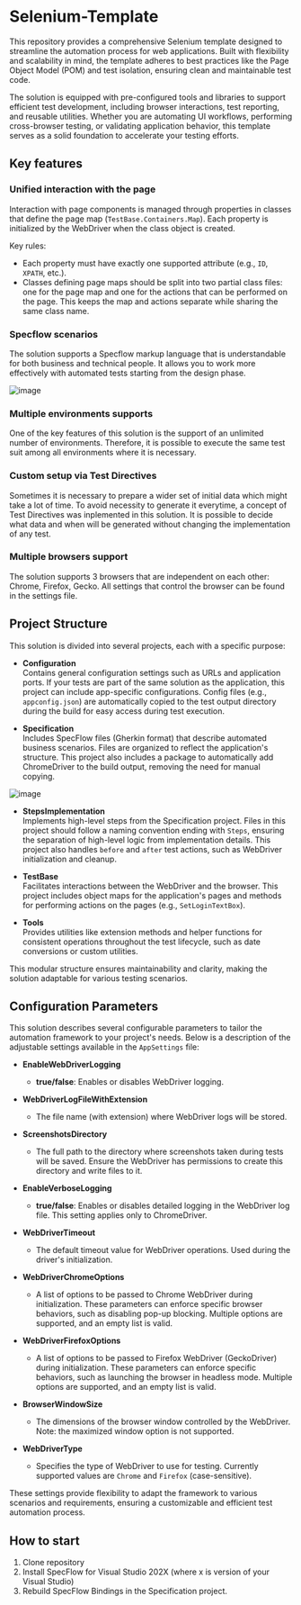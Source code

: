 # Selenium-Template
This repository provides a comprehensive Selenium template designed to streamline the automation process for web applications. Built with flexibility and scalability in mind, the template adheres to best practices like the Page Object Model (POM) and test isolation, ensuring clean and maintainable test code.

The solution is equipped with pre-configured tools and libraries to support efficient test development, including browser interactions, test reporting, and reusable utilities. Whether you are automating UI workflows, performing cross-browser testing, or validating application behavior, this template serves as a solid foundation to accelerate your testing efforts.


## Key features

### Unified interaction with the page
Interaction with page components is managed through properties in classes that define the page map (`TestBase.Containers.Map`). Each property is initialized by the WebDriver when the class object is created.  

Key rules:  
- Each property must have exactly one supported attribute (e.g., `ID`, `XPATH`, etc.).  
- Classes defining page maps should be split into two partial class files: one for the page map and one for the actions that can be performed on the page. This keeps the map and actions separate while sharing the same class name.  

### Specflow scenarios
The solution supports a Specflow markup language that is understandable for both business and technical people. It allows you to work more effectively with automated tests starting from the design phase.

![image](https://github.com/user-attachments/assets/d420f778-4e8c-48c5-adb9-3589495d3fd4)

### Multiple environments supports
One of the key features of this solution is the support of an unlimited number of environments. Therefore, it is possible to execute the same test suit among all environments where it is necessary.

### Custom setup via Test Directives
Sometimes it is necessary to prepare a wider set of initial data which might take a lot of time. To avoid necessity to generate it everytime, a concept of Test Directives was inplemented in this solution. It is possible to decide what data and when will be generated without changing the implementation of any test.

### Multiple browsers support
The solution supports 3 browsers that are independent on each other: Chrome, Firefox, Gecko. All settings that control the browser can be found in the settings file.


## Project Structure

This solution is divided into several projects, each with a specific purpose:

- **Configuration**  
  Contains general configuration settings such as URLs and application ports. If your tests are part of the same solution as the application, this project can include app-specific configurations. Config files (e.g., `appconfig.json`) are automatically copied to the test output directory during the build for easy access during test execution.

- **Specification**  
  Includes SpecFlow files (Gherkin format) that describe automated business scenarios. Files are organized to reflect the application's structure. This project also includes a package to automatically add ChromeDriver to the build output, removing the need for manual copying.
  
![image](https://github.com/user-attachments/assets/6f3437c0-7b5d-44e6-a17d-a55d405d08c7)

  

- **StepsImplementation**  
  Implements high-level steps from the Specification project. Files in this project should follow a naming convention ending with `Steps`, ensuring the separation of high-level logic from implementation details. This project also handles `before` and `after` test actions, such as WebDriver initialization and cleanup.

- **TestBase**  
  Facilitates interactions between the WebDriver and the browser. This project includes object maps for the application's pages and methods for performing actions on the pages (e.g., `SetLoginTextBox`).

- **Tools**  
  Provides utilities like extension methods and helper functions for consistent operations throughout the test lifecycle, such as date conversions or custom utilities.

This modular structure ensures maintainability and clarity, making the solution adaptable for various testing scenarios.


## Configuration Parameters

This solution describes several configurable parameters to tailor the automation framework to your project's needs. Below is a description of the adjustable settings available in the `AppSettings` file:

- **EnableWebDriverLogging**  
  - **true/false**: Enables or disables WebDriver logging.

- **WebDriverLogFileWithExtension**  
  - The file name (with extension) where WebDriver logs will be stored.

- **ScreenshotsDirectory**  
  - The full path to the directory where screenshots taken during tests will be saved. Ensure the WebDriver has permissions to create this directory and write files to it.

- **EnableVerboseLogging**  
  - **true/false**: Enables or disables detailed logging in the WebDriver log file. This setting applies only to ChromeDriver.

- **WebDriverTimeout**  
  - The default timeout value for WebDriver operations. Used during the driver's initialization.

- **WebDriverChromeOptions**  
  - A list of options to be passed to Chrome WebDriver during initialization. These parameters can enforce specific browser behaviors, such as disabling pop-up blocking. Multiple options are supported, and an empty list is valid.

- **WebDriverFirefoxOptions**  
  - A list of options to be passed to Firefox WebDriver (GeckoDriver) during initialization. These parameters can enforce specific behaviors, such as launching the browser in headless mode. Multiple options are supported, and an empty list is valid.

- **BrowserWindowSize**  
  - The dimensions of the browser window controlled by the WebDriver. Note: the maximized window option is not supported.

- **WebDriverType**  
  - Specifies the type of WebDriver to use for testing. Currently supported values are `Chrome` and `Firefox` (case-sensitive).

These settings provide flexibility to adapt the framework to various scenarios and requirements, ensuring a customizable and efficient test automation process.


## How to start
1. Clone repository
2. Install SpecFlow for Visual Studio 202X (where x is version of your Visual Studio)
3. Rebuild SpecFlow Bindings in the Specification project.
